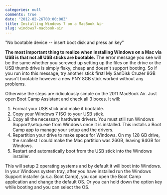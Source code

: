 ```yaml
---
categories: null
comments: true
date: "2012-02-26T00:00:00Z"
title: Installing Windows 7 on a MacBook Air
slug: windows7-macbook-air
---
```


<p>"No bootable device -- insert boot disk and press an key"</p>
<p><strong>The most important thing to realize when installing Windows on a
    Mac via USB is that not all USB sticks are bootable.</strong> The error
    message you see will be the same whether you screwed up setting up the files
    on the drive or the USB thumb drive is simply flaky, cheap and doesn't
    support booting. So if you run into this message, try another stick first!
    My SanDisk Cruzer 8GB wasn't bootable however a new PNY 8GB stick worked
    without any problems.</p>
<p>Otherwise the steps are ridiculously simple on the 2011 MacBook Air. Just
    open Boot Camp Assistant and check all 3 boxes. It will:</p>
<ol>
    <li>Format your USB stick and make it bootable.</li>
    <li>Copy your Windows 7 ISO to your USB stick.</li>
    <li>Copy all the necessary hardware drivers. You must still run Windows
        Support\setup.exe from Windows once it is installed. This installs a
        Boot Camp app to manage your setup and the drivers.</li>
    <li>Repartition your drive to make space for Windows. On my 128 GB
        drive, the smallest I could make the Mac partition was 26GB, leaving
        94GB for Windows.</li>
    <li>Restart and automatically boot from the USB stick into the Windows
        installer.</li>
</ol>
<p>This will setup 2 operating systems and by default it will boot into
    Windows. In your Windows system tray, after you have installed run the
    Windows Support installer (a.k.a. Boot Camp), you can open the Boot Camp
    application and change the default OS. Or you can hold down the option key
    while booting and you can select the OS.</p>
